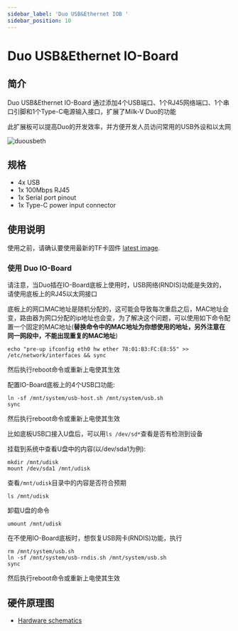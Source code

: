 ```yaml
---
sidebar_label: 'Duo USB&Ethernet IOB '
sidebar_position: 10
---
```

# Duo USB&Ethernet IO-Board

## 简介

Duo USB&Ethernet IO-Board 通过添加4个USB端口、1个RJ45网络端口、1个串口引脚和1个Type-C电源输入接口，扩展了Milk-V Duo的功能

此扩展板可以提高Duo的开发效率，并方便开发人员访问常用的USB外设和以太网

![duousbeth](/docs/duo/duousbethiob.webp)

## 规格

- 4x USB
- 1x 100Mbps RJ45
- 1x Serial port pinout
- 1x Type-C power input connector

## 使用说明
使用之前，请确认要使用最新的TF卡固件 [latest image](https://milkv.io/docs/duo/resources/image-sdk).

### 使用 Duo IO-Board

请注意，当Duo插在IO-Board底板上使用时，USB网络(RNDIS)功能是失效的，请使用底板上的RJ45以太网接口

底板上的网口MAC地址是随机分配的，这可能会导致每次重启之后，MAC地址会变，路由器为网口分配的ip地址也会变，为了解决这个问题，可以使用如下命令配置一个固定的MAC地址(**替换命令中的MAC地址为你想使用的地址，另外注意在同一网段中，不能出现重复的MAC地址**)
```
echo "pre-up ifconfig eth0 hw ether 78:01:B3:FC:E8:55" >> /etc/network/interfaces && sync
```
然后执行reboot命令或重新上电使其生效

配置IO-Board底板上的4个USB口功能:
~~~
ln -sf /mnt/system/usb-host.sh /mnt/system/usb.sh
sync
~~~
然后执行reboot命令或重新上电使其生效

比如底板USB口接入U盘后，可以用`ls /dev/sd*`查看是否有检测到设备

挂载到系统中查看U盘中的内容(以/dev/sda1为例):
```
mkdir /mnt/udisk
mount /dev/sda1 /mnt/udisk
```
查看`/mnt/udisk`目录中的内容是否符合预期
```
ls /mnt/udisk
```

卸载U盘的命令
```
umount /mnt/udisk
```

在不使用IO-Board底板时，想恢复USB网卡(RNDIS)功能，执行
~~~
rm /mnt/system/usb.sh
ln -sf /mnt/system/usb-rndis.sh /mnt/system/usb.sh
sync
~~~
然后执行reboot命令或重新上电使其生效

## 硬件原理图
- [Hardware schematics](https://github.com/milkv-duo/accessories/blob/master/Duo_USB%26Ethernet_IOB/duo_iob_v1.11.pdf)
